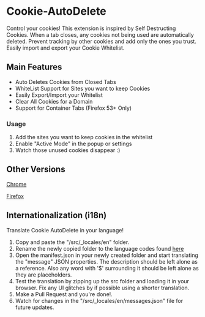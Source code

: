 # Cookie-AutoDelete
Control your cookies! This extension is inspired by Self Destructing Cookies. When a tab closes, any cookies not being used are automatically deleted. Prevent tracking by other cookies and add only the ones you trust. Easily import and export your Cookie Whitelist.

## Main Features
- Auto Deletes Cookies from Closed Tabs
- WhiteList Support for Sites you want to keep Cookies
- Easily Export/Import your Whitelist
- Clear All Cookies for a Domain
- Support for Container Tabs (Firefox 53+ Only)

### Usage
1. Add the sites you want to keep cookies in the whitelist
2. Enable "Active Mode" in the popup or settings
3. Watch those unused cookies disappear :)

## Other Versions
[Chrome](https://chrome.google.com/webstore/detail/cookie-autodelete/fhcgjolkccmbidfldomjliifgaodjagh)

[Firefox](https://addons.mozilla.org/en-US/firefox/addon/cookie-autodelete/)

## Internationalization (i18n)

Translate Cookie AutoDelete in your language!

1. Copy and paste the "/src/_locales/en" folder.
2. Rename the newly copied folder to the language codes found [here](https://developer.chrome.com/webstore/i18n?csw=1#localeTable)
3. Open the manifest.json in your newly created folder and start translating the "message" JSON properties. The description should be left alone as a reference. Also any word with '$' surrounding it should be left alone as they are placeholders.
4. Test the translation by zipping up the src folder and loading it in your browser. Fix any UI glitches by if possible using a shorter translation.
5. Make a Pull Request and you're done!.
6. Watch for changes in the "/src/_locales/en/messages.json" file for future updates.